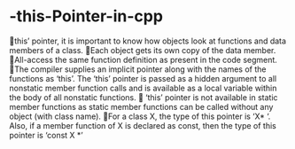 # -this-Pointer-in-cpp
this’ pointer, it is important to know how objects look at functions and data members of a class.
Each object gets its own copy of the data member.
All-access the same function definition as present in the code segment.
The compiler supplies an implicit pointer along with the names of the functions as ‘this’.
The ‘this’ pointer is passed as a hidden argument to all nonstatic member function calls and is available as a local variable within the body of all nonstatic functions.
 ‘this’ pointer is not available in static member functions as static member functions can be called without any object (with class name).
For a class X, the type of this pointer is ‘X* ‘. Also, if a member function of X is declared as const, then the type of this pointer is ‘const X *’

